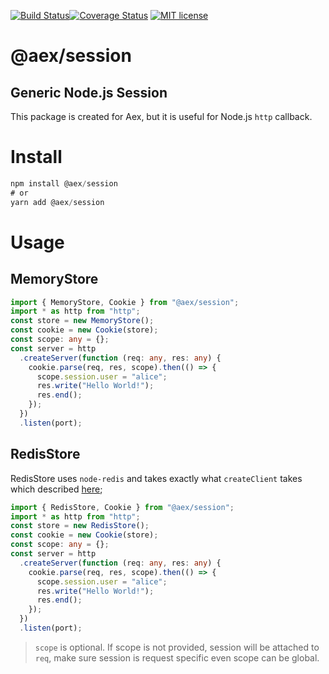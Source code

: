[![Build Status](https://travis-ci.com/aex-ts-node/session.svg?branch=master)](https://travis-ci.com/aex-ts-node/session)[![Coverage Status](https://coveralls.io/repos/github/aex-ts-node/session/badge.svg?branch=master)](https://coveralls.io/github/aex-ts-node/session?branch=master)
[![MIT license](http://img.shields.io/badge/license-MIT-brightgreen.svg)](http://opensource.org/licenses/MIT)

# @aex/session

## Generic Node.js Session

This package is created for Aex, but it is useful for Node.js `http` callback.

# Install

```ts
npm install @aex/session
# or
yarn add @aex/session
```

# Usage

## MemoryStore

```ts
import { MemoryStore, Cookie } from "@aex/session";
import * as http from "http";
const store = new MemoryStore();
const cookie = new Cookie(store);
const scope: any = {};
const server = http
  .createServer(function (req: any, res: any) {
    cookie.parse(req, res, scope).then(() => {
      scope.session.user = "alice";
      res.write("Hello World!");
      res.end();
    });
  })
  .listen(port);
```

## RedisStore

RedisStore uses `node-redis` and takes exactly what `createClient` takes which described [here](https://github.com/NodeRedis/node-redis#rediscreateclient);

```ts
import { RedisStore, Cookie } from "@aex/session";
import * as http from "http";
const store = new RedisStore();
const cookie = new Cookie(store);
const scope: any = {};
const server = http
  .createServer(function (req: any, res: any) {
    cookie.parse(req, res, scope).then(() => {
      scope.session.user = "alice";
      res.write("Hello World!");
      res.end();
    });
  })
  .listen(port);
```

> `scope` is optional. If scope is not provided, session will be attached to `req`, make sure session is request specific even scope can be global.
